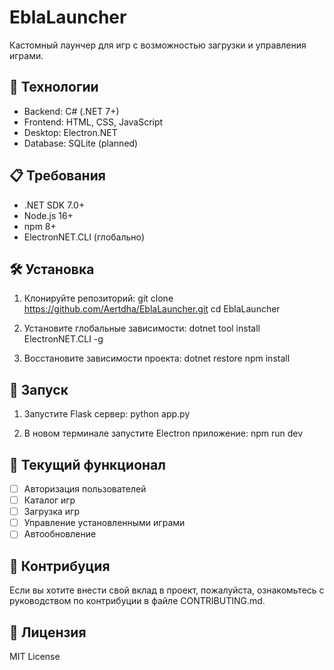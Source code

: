 # EblaLauncher

Кастомный лаунчер для игр с возможностью загрузки и управления играми.

## 🚀 Технологии

- Backend: C# (.NET 7+)
- Frontend: HTML, CSS, JavaScript
- Desktop: Electron.NET
- Database: SQLite (planned)

## 📋 Требования

- .NET SDK 7.0+
- Node.js 16+
- npm 8+
- ElectronNET.CLI (глобально)

## 🛠 Установка

1. Клонируйте репозиторий:
   git clone https://github.com/Aertdha/EblaLauncher.git
   cd EblaLauncher

2. Установите глобальные зависимости:
   dotnet tool install ElectronNET.CLI -g

3. Восстановите зависимости проекта:
   dotnet restore
   npm install

## 🚦 Запуск

1. Запустите Flask сервер:
   python app.py

2. В новом терминале запустите Electron приложение:
   npm run dev

## 🌟 Текущий функционал

- [ ] Авторизация пользователей
- [ ] Каталог игр
- [ ] Загрузка игр
- [ ] Управление установленными играми
- [ ] Автообновление

## 🤝 Контрибуция

Если вы хотите внести свой вклад в проект, пожалуйста, ознакомьтесь с руководством по контрибуции в файле CONTRIBUTING.md.

## 📝 Лицензия

MIT License
